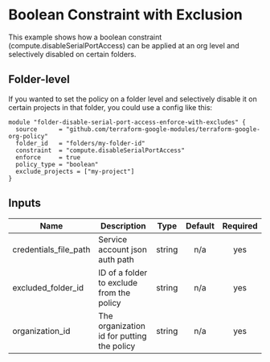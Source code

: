 # Boolean Constraint with Exclusion
This example shows how a boolean constraint (compute.disableSerialPortAccess) can be applied at an org level and selectively disabled on certain folders.

## Folder-level
If you wanted to set the policy on a folder level and selectively disable it on certain projects in that folder, you could use a config like this:

```hcl
module "folder-disable-serial-port-access-enforce-with-excludes" {
  source      = "github.com/terraform-google-modules/terraform-google-org-policy"
  folder_id   = "folders/my-folder-id"
  constraint  = "compute.disableSerialPortAccess"
  enforce     = true
  policy_type = "boolean"
  exclude_projects = ["my-project"]
}
```

<!-- BEGINNING OF PRE-COMMIT-TERRAFORM DOCS HOOK -->
## Inputs

| Name | Description | Type | Default | Required |
|------|-------------|:----:|:-----:|:-----:|
| credentials\_file\_path | Service account json auth path | string | n/a | yes |
| excluded\_folder\_id | ID of a folder to exclude from the policy | string | n/a | yes |
| organization\_id | The organization id for putting the policy | string | n/a | yes |

<!-- END OF PRE-COMMIT-TERRAFORM DOCS HOOK -->
